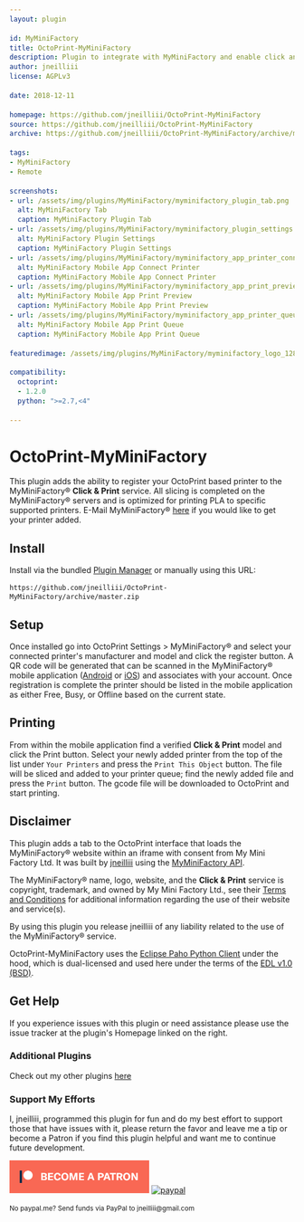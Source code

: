 ```yaml
---
layout: plugin

id: MyMiniFactory
title: OctoPrint-MyMiniFactory
description: Plugin to integrate with MyMiniFactory and enable click and print functionality.
author: jneilliii
license: AGPLv3

date: 2018-12-11

homepage: https://github.com/jneilliii/OctoPrint-MyMiniFactory
source: https://github.com/jneilliii/OctoPrint-MyMiniFactory
archive: https://github.com/jneilliii/OctoPrint-MyMiniFactory/archive/master.zip

tags:
- MyMiniFactory
- Remote

screenshots:
- url: /assets/img/plugins/MyMiniFactory/myminifactory_plugin_tab.png
  alt: MyMiniFactory Tab
  caption: MyMiniFactory Plugin Tab
- url: /assets/img/plugins/MyMiniFactory/myminifactory_plugin_settings.png
  alt: MyMiniFactory Plugin Settings
  caption: MyMiniFactory Plugin Settings
- url: /assets/img/plugins/MyMiniFactory/myminifactory_app_printer_connect.png
  alt: MyMiniFactory Mobile App Connect Printer
  caption: MyMiniFactory Mobile App Connect Printer
- url: /assets/img/plugins/MyMiniFactory/myminifactory_app_print_preview.png
  alt: MyMiniFactory Mobile App Print Preview
  caption: MyMiniFactory Mobile App Print Preview
- url: /assets/img/plugins/MyMiniFactory/myminifactory_app_printer_queue.png
  alt: MyMiniFactory Mobile App Print Queue
  caption: MyMiniFactory Mobile App Print Queue

featuredimage: /assets/img/plugins/MyMiniFactory/myminifactory_logo_128.png

compatibility:
  octoprint:
  - 1.2.0
  python: ">=2.7,<4"

---
```


# OctoPrint-MyMiniFactory

This plugin adds the ability to register your OctoPrint based printer to the MyMiniFactory&reg; __Click & Print__ service. All slicing is completed on the MyMiniFactory&reg; servers and is optimized for printing PLA to specific supported printers. E-Mail MyMiniFactory&reg; [here](mailto:info@myminifactory.com) if you would like to get your printer added.

## Install

Install via the bundled [Plugin Manager](https://github.com/foosel/OctoPrint/wiki/Plugin:-Plugin-Manager)
or manually using this URL:

    https://github.com/jneilliii/OctoPrint-MyMiniFactory/archive/master.zip

## Setup

Once installed go into OctoPrint Settings > MyMiniFactory&reg; and select your connected printer's manufacturer and model and click the register button.  A QR code will be generated that can be scanned in the MyMiniFactory&reg; mobile application ([Android](https://play.google.com/store/apps/details?id=com.myminifactoryapps&hl=en) or [iOS](https://itunes.apple.com/us/app/myminifactory/id1313773617?mt=8)) and associates with your account. Once registration is complete the printer should be listed in the mobile application as either Free, Busy, or Offline based on the current state.

## Printing

From within the mobile application find a verified __Click & Print__ model and click the Print button.  Select your newly added printer from the top of the list under `Your Printers` and press the `Print This Object` button.  The file will be sliced and added to your printer queue; find the newly added file and press the `Print` button. The gcode file will be downloaded to OctoPrint and start printing.

## Disclaimer

This plugin adds a tab to the OctoPrint interface that loads the MyMiniFactory&reg; website within an iframe with consent from My Mini Factory Ltd. It was built by [jneilliii](https://github.com/jneilliii) using the [MyMiniFactory API](https://www.myminifactory.com/pages/for-developers).

The MyMiniFactory&reg; name, logo, website, and the __Click & Print__ service is copyright, trademark, and owned by My Mini Factory Ltd., see their [Terms and Conditions](https://www.myminifactory.com/pages/terms-and-conditions) for additional information regarding the use of their website and service(s).

By using this plugin you release jneilliii of any liability related to the use of the MyMiniFactory&reg; service.

OctoPrint-MyMiniFactory uses the [Eclipse Paho Python Client](https://www.eclipse.org/paho/clients/python/) under the hood, which is dual-licensed and used here under the terms of the [EDL v1.0 (BSD)](https://www.eclipse.org/org/documents/edl-v10.php).

## Get Help

If you experience issues with this plugin or need assistance please use the issue tracker at the plugin's Homepage linked on the right.

### Additional Plugins

Check out my other plugins [here](https://plugins.octoprint.org/by_author/#jneilliii)

### Support My Efforts
I, jneilliii, programmed this plugin for fun and do my best effort to support those that have issues with it, please return the favor and leave me a tip or become a Patron if you find this plugin helpful and want me to continue future development.

[![Patreon](/assets/img/plugins/MyMiniFactory/patreon-with-text-new.png)](https://www.patreon.com/jneilliii) [![paypal](/assets/img/plugins/MyMiniFactory/paypal-with-text.png)](https://paypal.me/jneilliii)

<small>No paypal.me? Send funds via PayPal to jneilliii&#64;gmail&#46;com</small>
